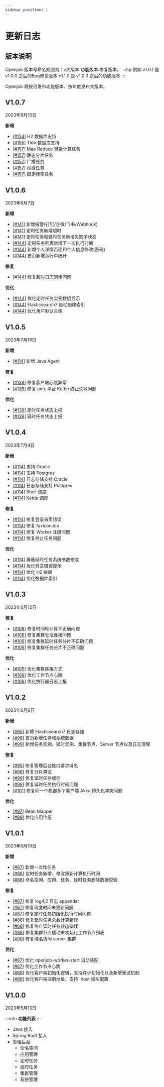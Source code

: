 ```yaml
---
sidebar_position: 1
---
```


# 更新日志
## 版本说明
Openjob 版本号命名规则为：v大版本.功能版本.修复版本。
:::tip 例如
v1.0.1 是 v1.0.0 之后的Bug修复版本 v1.1.0 是 v1.0.0 之后的功能版本
:::

Openjob 将按月发布功能版本、按年度发布大版本。

## V1.0.7

2023年9月10日

**新增**
- [[#154](https://github.com/open-job/openjob/pull/154)] H2 数据库支持
- [[#155](https://github.com/open-job/openjob/pull/155)] Tidb 数据库支持
- [[#157](https://github.com/open-job/openjob/pull/157)] Map Reduce 轻量计算任务
- [[#157](https://github.com/open-job/openjob/pull/157)] 静态分片任务
- [[#157](https://github.com/open-job/openjob/pull/157)] 广播任务
- [[#157](https://github.com/open-job/openjob/pull/157)] 秒级任务
- [[#157](https://github.com/open-job/openjob/pull/157)] 固定频率任务


## V1.0.6

2023年8月7日

**新增**
- [[#141](https://github.com/open-job/openjob/pull/141)] 新增报警(钉钉/企微/飞书/Webhook)
- [[#141](https://github.com/open-job/openjob/pull/141)] 定时任务新增超时
- [[#141](https://github.com/open-job/openjob/pull/141)] 定时任务和延时任务新增失败子状态
- [[#144](https://github.com/open-job/openjob/pull/144)] 定时任务列表新增下一次执行时间
- [[#144](https://github.com/open-job/openjob/pull/144)] 新增个人详情页面和个人信息修改(密码)
- [[#144](https://github.com/open-job/openjob/pull/144)] 首页新增运行中统计

**修复**
- [[#144](https://github.com/open-job/openjob/pull/144)] 修复超时日志同步问题

**优化**
- [[#144](https://github.com/open-job/openjob/pull/144)] 优化定时任务实例数据显示
- [[#144](https://github.com/open-job/openjob/pull/144)] Elasticsearch7 自动创建索引
- [[#144](https://github.com/open-job/openjob/pull/144)] 优化用户默认头像


## V1.0.5

2023年7月19日

**新增**

- [[#114](https://github.com/open-job/openjob/pull/114)] 新增 Java Agent

**修复**

- [[#139](https://github.com/open-job/openjob/pull/139)] 修复客户端心跳异常
- [[#139](https://github.com/open-job/openjob/pull/139)] 修复 unix 平台 Kettle 终止失败问题

**优化**

- [[#139](https://github.com/open-job/openjob/pull/139)] 定时任务状态上报
- [[#139](https://github.com/open-job/openjob/pull/139)] 延时任务状态上报

## V1.0.4

2023年7月4日

**新增**
- [[#114](https://github.com/open-job/openjob/pull/114)] 支持 Oracle
- [[#114](https://github.com/open-job/openjob/pull/114)] 支持 Postgres
- [[#114](https://github.com/open-job/openjob/pull/114)] 日志存储支持 Oracle
- [[#114](https://github.com/open-job/openjob/pull/114)] 日志存储支持 Postgres
- [[#114](https://github.com/open-job/openjob/pull/114)] Shell 调度
- [[#114](https://github.com/open-job/openjob/pull/114)] Kettle 调度

**修复**
- [[#114](https://github.com/open-job/openjob/pull/114)] 修复登录首页错误
- [[#114](https://github.com/open-job/openjob/pull/114)] 修复 favicon.ico
- [[#114](https://github.com/open-job/openjob/pull/114)] 修复 Worker 注册问题
- [[#114](https://github.com/open-job/openjob/pull/114)] 修复终止任务问题

**优化**
- [[#114](https://github.com/open-job/openjob/pull/114)] 屏蔽延时任务系统参数修改
- [[#114](https://github.com/open-job/openjob/pull/114)] 优化登录错误提示
- [[#114](https://github.com/open-job/openjob/pull/114)] 优化 H2 依赖
- [[#114](https://github.com/open-job/openjob/pull/114)] 优化数据库索引

## V1.0.3

2023年6月12日

**修复**
- [[#109](https://github.com/open-job/openjob/pull/109)] 修复时间轮计算不正确问题
- [[#109](https://github.com/open-job/openjob/pull/109)] 修复集群无法连接问题
- [[#109](https://github.com/open-job/openjob/pull/109)] 修复集群延时任务分片不正确问题
- [[#109](https://github.com/open-job/openjob/pull/109)] 修复集群任务分片不正确问题

**优化**
- [[#109](https://github.com/open-job/openjob/pull/109)] 优化集群连接方式
- [[#109](https://github.com/open-job/openjob/pull/109)] 优化工作节点心跳
- [[#109](https://github.com/open-job/openjob/pull/109)] 优化执行器日志上报

## V1.0.2

2023年6月6日

**新增**
- [[#95](https://github.com/open-job/openjob/pull/95)] 新增 Elasticsearch7 日志存储
- [[#98](https://github.com/open-job/openjob/pull/98)] 首页新增任务和系统数据
- [[#99](https://github.com/open-job/openjob/pull/99)] 新增任务实例、延时实例、集群节点、Server 节点以及日志清理

**修复**
- [[#95](https://github.com/open-job/openjob/pull/95)] 修复管理后台接口请求域名
- [[#96](https://github.com/open-job/openjob/pull/96)] 修复分片算法
- [[#99](https://github.com/open-job/openjob/pull/99)] 修复延时任务缓存
- [[#99](https://github.com/open-job/openjob/pull/99)] 修复延时任务执行时间问题
- [[#101](https://github.com/open-job/openjob/pull/101)] 修复同一个机器多个客户端 Akka 持久化冲突问题

**优化**
- [[#97](https://github.com/open-job/openjob/pull/97)] Bean Mapper
- [[#99](https://github.com/open-job/openjob/pull/99)] 优化应用注册

## V1.0.1

2023年5月19日

**新增**
- [[#87](https://github.com/open-job/openjob/pull/87)] 新增一次性任务
- [[#88](https://github.com/open-job/openjob/pull/88)] 定时任务新增、修改重新计算执行时间
- [[#88](https://github.com/open-job/openjob/pull/88)] 命名空间、应用、任务、延时任务删除数据校验
 
**修复**
- [[#87](https://github.com/open-job/openjob/pull/87)] 修复 log4j2 日志 appender
- [[#87](https://github.com/open-job/openjob/pull/87)] 修复调度时间未更新问题
- [[#87](https://github.com/open-job/openjob/pull/87)] 修复定时任务初始化执行时间问题
- [[#88](https://github.com/open-job/openjob/pull/88)] 修复延时任务总数计算错误
- [[#88](https://github.com/open-job/openjob/pull/88)] 修复终止延时任务状态错误
- [[#88](https://github.com/open-job/openjob/pull/88)] 修复集群节点启动未初始化工作节点列表
- [[#90](https://github.com/open-job/openjob/pull/90)] 修复域名访问 server 集群

**优化**
- [[#87](https://github.com/open-job/openjob/pull/87)] 优化 openjob-worker-start 自动装配
- [[#87](https://github.com/open-job/openjob/pull/87)] 优化工作节点心跳
- [[#88](https://github.com/open-job/openjob/pull/88)] 优化客户端初始化逻辑，支持异步初始化以及新增重试机制
- [[#88](https://github.com/open-job/openjob/pull/88)] 优化客户端注册地址，支持 `host 域名配置


## V1.0.0

2023年5月13日

:::info
**功能列表**
:::
- Java 接入
- Spring Boot 接入
- 管理后台
  - 命名空间
  - 应用管理
  - 定时任务
  - 延时任务
  - 集群管理
  - 系统管理